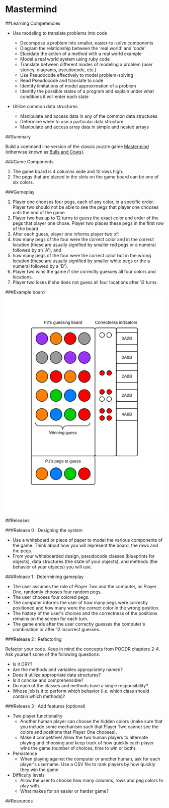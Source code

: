 # Mastermind

##Learning Competencies

* Use modeling to translate problems into code
  * Decompose a problem into smaller, easier-to-solve components
  * Diagram the relationship between the 'real world' and 'code'
  * Elucidate the action of a method with a real world example
  * Model a real world system using ruby code
  * Translate between different modes of modeling a problem (user stories, diagrams, pseudocode, etc.)
  * Use Pseudocode effectively to model problem-solving
  * Read Pseudocode and translate to code
  * Identify limitations of model approximation of a problem
  * Identify the possible states of a program and explain under what conditions it will enter each state

* Utilize common data structures
  * Manipulate and access data in any of the common data structures
  * Determine when to use a particular data structure
  * Manipulate and access array data in simple and nested arrays

##Summary

Build a command line version of the classic puzzle game [Mastermind](https://en.wikipedia.org/wiki/Mastermind_(board_game)) (otherwise known as [Bulls and Cows](https://en.wikipedia.org/wiki/Bulls_and_cows)).

###Game Components
1. The game board is 4 columns wide and 12 rows high.
2. The pegs that are placed in the slots on the game board can be one of six colors.

###Gameplay
1. Player one chooses four pegs, each of any color, in a specific order. Player two should not be able to see the pegs that player one chooses until the end of the game.
2. Player two has up to 12 turns to guess the exact color and order of the pegs that player one chose. Player two places these pegs in the first row of the board.
3. After each guess, player one informs player two of:
  1. how many pegs of the four were the correct color and in the correct location (these are usually signified by smaller red pegs or a numeral followed by an 'A'); and
  2. how many pegs of the four were the correct color but in the wrong location (these are usually signified by smaller white pegs or the a numeral followed by a 'B').
4. Player two wins the game if she correctly guesses all four colors and locations.
5. Player two loses if she does not guess all four locations after 12 turns.

###Example board
![Mastermind Board Example](mastermind_example.svg "Mastermind Board Example")

##Releases

###Release 0 : Designing the system

- Use a whiteboard or piece of paper to model the various components of the game. Think about how you will represent the board, the rows and the pegs.
- From your whiteboarded design, pseudocode classes (blueprints for objects), data structures (the state of your objects), and methods (the behavior of your objects) you will use.

###Release 1 :  Determining gameplay

- The user assumes the role of Player Two and the computer, as Player One, randomly chooses four random pegs.
- The user chooses four colored pegs.
- The computer informs the user of how many pegs were correctly positioned and how many were the correct color in the wrong position.
- The history of the user's choices and the correctness of the positions remains on the screen for each turn.
- The game ends after the user correctly guesses the computer's combination or after 12 incorrect guesses.

###Release 2 :  Refactoring

Refactor your code. Keep in mind the concepts from POODR chapters 2-4. Ask yourself some of the following questions:

- Is it DRY?
- Are the methods and variables appropriately named?
- Does it utilize appropriate data structures?
- Is it concise and comprehensible?
- Do each of the classes and methods have a single responsibility?
- Whose job is it  to perform which behavior (i.e. which class should contain which methods)?

###Release 3 : Add features (optional)

- Two player functionality
  - Another human player can choose the hidden colors (make sure that you include some mechanism such that Player Two cannot see the colors and positions that Player One chooses).
  - Make it competitive! Allow the two human players to alternate playing and choosing and keep track of how quickly each player wins the game (number of choices, time to win or both).
- Persistence
  - When playing against the computer or another human, ask for each player's username. Use a CSV file to rank players by how quickly they win the game.
- Difficulty levels
  - Allow the user to choose how many columns, rows and peg colors to play with.
  - What makes for an easier or harder game?

##Resources
